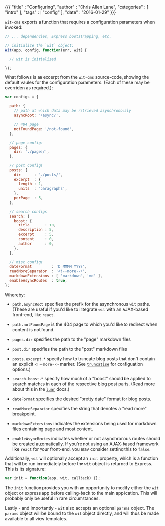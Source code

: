{{{
"title"      : "Configuring",
"author"     : "Chris Allen Lane",
"categories" : [ "intro" ],
"tags"       : [ "config" ],
"date"       : "2016-01-29"
}}}

`wit-cms` exports a function that requires a configuration parameters when
invoked:

```javascript
// ... dependencies, Express bootstrapping, etc.

// initialize the `wit` object:
Wit(app, config, function(err, wit) {

  // wit is initialized

});
```

What follows is an excerpt from the `wit-cms` source-code, showing the default
vaules for the configuration parameters. (Each of these may be overriden as
required.):

```javascript
var configs = {

  path: {
    // path at which data may be retrieved asynchronously
    asyncRoot: '/async/',

    // 404 page
    notFoundPage: '/not-found',
  },
  
  // page configs
  pages: {
    dir: './pages/',
  },

  // post configs
  posts: {
    dir      : './posts/',
    excerpt  : {
      length : 1,
      units  : 'paragraphs',
    },
    perPage  : 5,
  },

  // search configs
  search: {
    boost: {
      title       : 10,
      description : 5,
      excerpt     : 5,
      content     : 0,
      author      : 0,
    },
  },

  // misc configs
  dateFormat         : 'D MMMM YYYY',
  readMoreSeparator  : '<!--more-->',
  markdownExtensions : [ 'markdown', 'md' ],
  enableAsyncRoutes  : true,
};
```

Whereby:

- `path.asyncRoot` specifies the prefix for the asynchronous `wit` paths.
  (These are useful if you'd like to integrate `wit` with an AJAX-based
  front-end, like `react`.

- `path.notFoundPage` is the 404 page to which you'd like to redirect when
  content is not found.

- `pages.dir` specifies the path to the "page" markdown files

- `post.dir` specifies the path to the "post" markdown files

- `posts.excerpt.*` specify how to truncate blog
  posts that don't contain an explicit `<!--more-->` marker. (See
  [`truncatise`][truncatise] for configuation options.)

- `search.boost.*` specify how much of a "boost" should be applied to search
  matches in each of the respective blog post parts. (Read more about this in
  the [`lunr`][lunr] docs.)

- `dateFormat` specifies the desired "pretty date" format for blog posts.

- `readMoreSeparator` specifies the string that denotes a "read more"
  breakpoint.

- `markdownExtensions` indicates the extensions being used for markdown files
  containing page and most content.

- `enableAsyncRoutes` indicates whether or not asynchronous routes should be
  created automatically. If you're not using an AJAX-based framework like
  `react` for your front-end, you may consider setting this to `false`.

Additionally, `wit` will optionally accept an `init` property, which is a
function that will be run immediately before the `wit` object is returned to
Express. This is its signature:

```javascript
var init = function(app, wit, callback) {};
```

The `init` function provides you with an opportunity to modify either the `wit`
object or express app before calling-back to the main application. This will
probably only be useful in rare circumstances.

Lastly - and importantly - `wit` also accepts an optional `params` object. The
`params` object will be bound to the `wit` object directly, and will thus be
made available to all view templates.

[truncatise]: https://www.npmjs.com/package/truncatise
[lunr]: https://www.npmjs.com/package/lunr

